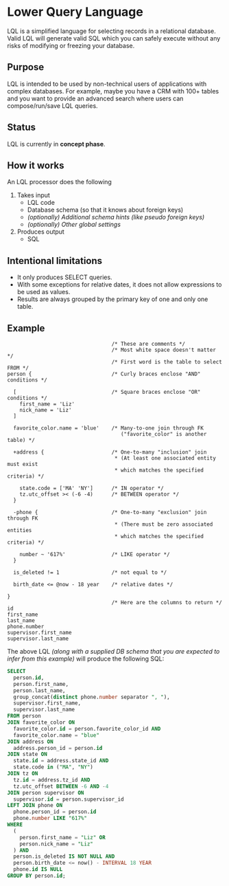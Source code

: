# Lower Query Language

LQL is a simplified language for selecting records in a relational database. Valid LQL will generate valid SQL which you can safely execute without any risks of modifying or freezing your database.

## Purpose

LQL is intended to be used by non-technical users of applications with complex databases. For example, maybe you have a CRM with 100+ tables and you want to provide an advanced search where users can compose/run/save LQL queries.

## Status

LQL is currently in **concept phase**.

## How it works

An LQL processor does the following

1. Takes input
    * LQL code
    * Database schema (so that it knows about foreign keys)
    * *(optionally) Additional schema hints (like pseudo foreign keys)*
    * *(optionally) Other global settings*
1. Produces output
    * SQL

## Intentional limitations

* It only produces SELECT queries.
* With some exceptions for relative dates, it does not allow expressions to be used as values.
* Results are always grouped by the primary key of one and only one table.

## Example


```text
                                  /* These are comments */
                                  /* Most white space doesn't matter */
                                  /* First word is the table to select FROM */
person {                          /* Curly braces enclose "AND" conditions */

  [                               /* Square braces enclose "OR" conditions */
    first_name = 'Liz'
    nick_name = 'Liz'
  ]

  favorite_color.name = 'blue'    /* Many-to-one join through FK
                                     ("favorite_color" is another table) */

  +address {                      /* One-to-many "inclusion" join
                                   * (At least one associated entity must exist
                                   * which matches the specified criteria) */

    state.code = ['MA' 'NY']      /* IN operator */
    tz.utc_offset >< (-6 -4)      /* BETWEEN operator */
  }

  -phone {                        /* One-to-many "exclusion" join through FK
                                   * (There must be zero associated entities
                                   * which matches the specified criteria) */

    number ~ '617%'               /* LIKE operator */
  }

  is_deleted != 1                 /* not equal to */

  birth_date <= @now - 18 year    /* relative dates */

}
                                  /* Here are the columns to return */
id 
first_name 
last_name 
phone.number
supervisor.first_name 
supervisor.last_name
```

The above LQL *(along with a supplied DB schema that you are expected to infer from this example)* will produce the following SQL:

```sql
SELECT
  person.id,
  person.first_name,
  person.last_name,
  group_concat(distinct phone.number separator ", "),
  supervisor.first_name,
  supervisor.last_name
FROM person
JOIN favorite_color ON 
  favorite_color.id = person.favorite_color_id AND
  favorite_color.name = "blue"
JOIN address ON
  address.person_id = person.id
JOIN state ON
  state.id = address.state_id AND
  state.code in ("MA", "NY")
JOIN tz ON
  tz.id = address.tz_id AND
  tz.utc_offset BETWEEN -6 AND -4
JOIN person supervisor ON
  supervisor.id = person.supervisor_id
LEFT JOIN phone ON
  phone.person_id = person.id
  phone.number LIKE "617%"
WHERE
  ( 
    person.first_name = "Liz" OR
    person.nick_name = "Liz"
  ) AND
  person.is_deleted IS NOT NULL AND
  person.birth_date <= now() - INTERVAL 18 YEAR
  phone.id IS NULL
GROUP BY person.id;
```


